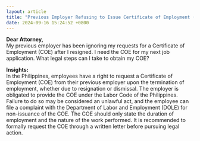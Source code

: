 ```yaml
---
layout: article
title: "Previous Employer Refusing to Issue Certificate of Employment (COE)"
date: 2024-09-16 15:24:52 +0800
---
```


<p><strong>Dear Attorney,</strong><br>My previous employer has been ignoring my requests for a Certificate of Employment (COE) after I resigned. I need the COE for my next job application. What legal steps can I take to obtain my COE?</p><p><strong>Insights:</strong><br>In the Philippines, employees have a right to request a Certificate of Employment (COE) from their previous employer upon the termination of employment, whether due to resignation or dismissal. The employer is obligated to provide the COE under the Labor Code of the Philippines. Failure to do so may be considered an unlawful act, and the employee can file a complaint with the Department of Labor and Employment (DOLE) for non-issuance of the COE. The COE should only state the duration of employment and the nature of the work performed. It is recommended to formally request the COE through a written letter before pursuing legal action.</p>